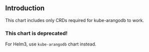 ## Introduction

This chart includes only CRDs required for kube-arangodb to work.

### This chart is deprecated!
For Helm3, use `kube-arangodb` chart instead.
